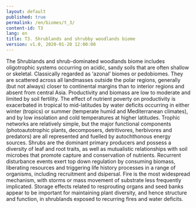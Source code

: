 ```yaml
---
layout: default
published: true
permalink: /en/biomes/t_3/
content-id: T3
lang: en
title: T3. Shrublands and shrubby woodlands biome
version: v1.0, 2020-01-20 12:00:00
---
```


The Shrublands and shrub-dominated woodlands biome includes oligotrophic systems occurring on acidic, sandy soils that are often shallow or skeletal. Classically regarded as ‘azonal’ biomes or pedobiomes. They are scattered across all landmasses outside the polar regions, generally (but not always) closer to continental margins than to interior regions and absent from central Asia. Productivity and biomass are low to moderate and limited by soil fertility.  The effect of nutrient poverty on productivity is exacerbated in tropical to mid-latitudes by water deficits occurring in either winter (tropics) or summer (temperate humid and Mediterranean climates), and by low insolation and cold temperatures at higher latitudes. Trophic networks are relatively simple, but the major functional components (photoautotrophic plants, decomposers, detritivores, herbivores and predators) are all represented and fuelled by autochthonous energy sources. Shrubs are the dominant primary producers and possess a diversity of leaf and root traits, as well as mutualistic relationships with soil microbes that promote capture and conservation of nutrients. Recurrent disturbance events exert top down regulation by consuming biomass, liberating resources and triggering life history processes in a range of organisms, including recruitment and dsipersal. Fire is the most widespread mechanism, with storms or mass movement of substrate less frequently implicated. Storage effects related to resprouting organs and seed banks appear to be important for maintaining plant diversity, and hence structure and function, in shrublands exposed to recurring fires and water deficits.
